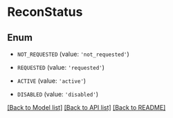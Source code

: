 # ReconStatus


## Enum

* `NOT_REQUESTED` (value: `'not_requested'`)

* `REQUESTED` (value: `'requested'`)

* `ACTIVE` (value: `'active'`)

* `DISABLED` (value: `'disabled'`)

[[Back to Model list]](../README.md#documentation-for-models) [[Back to API list]](../README.md#documentation-for-api-endpoints) [[Back to README]](../README.md)


